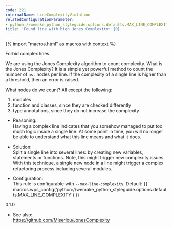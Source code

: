 ```yaml
---
code: 221
internalName: LineComplexityViolation
relatedConfigurationParameter:
- python://wemake_python_styleguide.options.defaults.MAX_LINE_COMPLEXITY
title: 'Found line with high Jones Complexity: {0}'
---
```


{% import "macros.html" as macros with context %}

Forbid complex lines.

We are using the Jones Complexity algorithm to count complexity. What is
the Jones Complexity? It is a simple yet powerful method to count the
number of `ast` nodes per line. If the complexity of a single line is
higher than a threshold, then an error is raised.

What nodes do we count? All except the following:

1.  modules
2.  function and classes, since they are checked differently
3.  type annotations, since they do not increase the complexity

<!-- end list -->

  - Reasoning:  
    Having a complex line indicates that you somehow managed to put too
    much logic inside a single line. At some point in time, you will no
    longer be able to understand what this line means and what it does.

  - Solution:  
    Split a single line into several lines: by creating new variables,
    statements or functions. Note, this might trigger new complexity
    issues. With this technique, a single new node in a line might
    trigger a complex refactoring process including several modules.

  - Configuration:  
    This rule is configurable with `--max-line-complexity`. Default:
    {{ macros.wps_config('python://wemake_python_styleguide.options.defaults.MAX_LINE_COMPLEXITY') }}

<div class="versionadded">

0.1.0

</div>

  - See also:  
    <https://github.com/Miserlou/JonesComplexity>